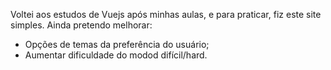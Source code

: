 Voltei aos estudos de Vuejs após minhas aulas, e para praticar, fiz este site simples.
Ainda pretendo melhorar:
- Opções de temas da preferência do usuário;
- Aumentar dificuldade do modod difícil/hard.

